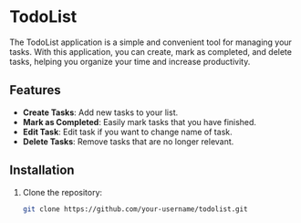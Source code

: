 # TodoList

The TodoList application is a simple and convenient tool for managing your tasks. With this application, you can create, mark as completed, and delete tasks, helping you organize your time and increase productivity.

## Features

- **Create Tasks**: Add new tasks to your list.
- **Mark as Completed**: Easily mark tasks that you have finished.
- **Edit Task**: Edit task if you want to change name of task.
- **Delete Tasks**: Remove tasks that are no longer relevant.

## Installation

1. Clone the repository:

   ```bash
   git clone https://github.com/your-username/todolist.git
